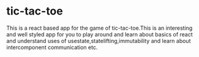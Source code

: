 # tic-tac-toe
This is a react based app for the game of tic-tac-toe.This is an interesting and well styled app for you to play around and learn about basics of react and understand uses of usestate,statelifting,immutability and learn about intercomponent communication etc.
